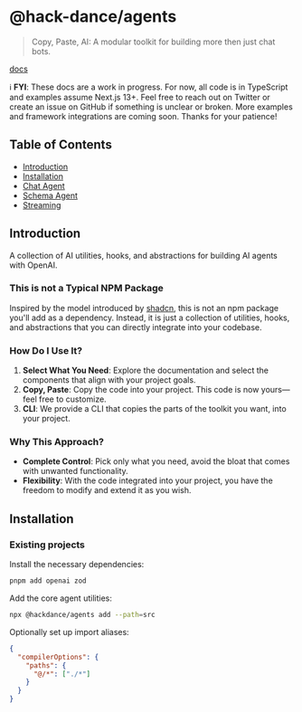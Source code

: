 # @hack-dance/agents
> Copy, Paste, AI: A modular toolkit for building more then just chat bots.

[docs](https://agents.hack.dance)

:information_source: **FYI**: These docs are a work in progress. For now, all code is in TypeScript and examples assume Next.js 13+. Feel free to reach out on Twitter or create an issue on GitHub if something is unclear or broken. More examples and framework integrations are coming soon. Thanks for your patience!

## Table of Contents
- [Introduction](#introduction)
- [Installation](#installation)
- [Chat Agent](#chat-agent)
- [Schema Agent](#schema-agent)
- [Streaming](#streaming)

## Introduction
A collection of AI utilities, hooks, and abstractions for building AI agents with OpenAI.

### This is not a Typical NPM Package
Inspired by the model introduced by [shadcn](https://ui.shadcn.com), this is not an npm package you'll add as a dependency. Instead, it is just a collection of utilities, hooks, and abstractions that you can directly integrate into your codebase.

### How Do I Use It?
1. **Select What You Need**: Explore the documentation and select the components that align with your project goals.
2. **Copy, Paste**: Copy the code into your project. This code is now yours—feel free to customize.
3. **CLI**: We provide a CLI that copies the parts of the toolkit you want, into your project.

### Why This Approach?
- **Complete Control**: Pick only what you need, avoid the bloat that comes with unwanted functionality.
- **Flexibility**: With the code integrated into your project, you have the freedom to modify and extend it as you wish.

## Installation

### Existing projects
Install the necessary dependencies:
```bash
pnpm add openai zod
```

Add the core agent utilities:
```bash
npx @hackdance/agents add --path=src
```

Optionally set up import aliases:
```json
{
  "compilerOptions": {
    "paths": {
      "@/*": ["./*"]
    }
  }
}
```
